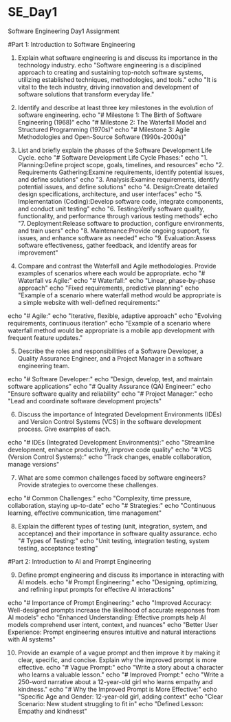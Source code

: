 # SE_Day1
Software Engineering Day1 Assignment

#Part 1: Introduction to Software Engineering

1. Explain what software engineering is and discuss its importance in the technology industry.
echo "Software engineering is a disciplined approach to creating and sustaining top-notch software systems, utilizing established techniques, methodologies, and tools."
echo "It is vital to the tech industry, driving innovation and development of software solutions that transform everyday life."

2. Identify and describe at least three key milestones in the evolution of software engineering.
echo "# Milestone 1: The Birth of Software Engineering (1968)"
echo "# Milestone 2: The Waterfall Model and Structured Programming (1970s)"
echo "# Milestone 3: Agile Methodologies and Open-Source Software (1990s-2000s)"

3. List and briefly explain the phases of the Software Development Life Cycle.
echo "# Software Development Life Cycle Phases:"
echo "1. Planning:Define project scope, goals, timelines, and resources"
echo "2. Requirements Gathering:Examine requirements, identify potential issues, and define solutions"
echo "3. Analysis:Examine requirements, identify potential issues, and define solutions"
echo "4. Design:Create detailed design specifications, architecture, and user interfaces"
echo "5. Implementation (Coding):Develop software code, integrate components, and conduct unit testing"
echo "6. Testing:Verify software quality, functionality, and performance through various testing methods"
echo "7. Deployment:Release software to production, configure environments, and train users"
echo "8. Maintenance:Provide ongoing support, fix issues, and enhance software as needed"
echo "9. Evaluation:Assess software effectiveness, gather feedback, and identify areas for improvement"

4. Compare and contrast the Waterfall and Agile methodologies. Provide examples of scenarios where each would be appropriate.
echo "# Waterfall vs Agile:"
echo "# Waterfall:"
echo "Linear, phase-by-phase approach"
echo "Fixed requirements, predictive planning"
echo "Example of a scenario where waterfall method would be appropriate is a simple website with well-defined requirements:"

echo "# Agile:"
echo "Iterative, flexible, adaptive approach"
echo "Evolving requirements, continuous iteration"
echo "Example of a scenario where waterfall method would be appropriate is a mobile app development with frequent feature updates."

5. Describe the roles and responsibilities of a Software Developer, a Quality Assurance Engineer, and a Project Manager in a software engineering team.

echo "# Software Developer:"
echo "Design, develop, test, and maintain software applications"
echo "# Quality Assurance (QA) Engineer:"
echo "Ensure software quality and reliability"
echo "# Project Manager:"
echo "Lead and coordinate software development projects"


6. Discuss the importance of Integrated Development Environments (IDEs) and Version Control Systems (VCS) in the software development process. Give examples of each.

echo "# IDEs (Integrated Development Environments):"
echo "Streamline development, enhance productivity, improve code quality"
echo "# VCS (Version Control Systems):"
echo "Track changes, enable collaboration, manage versions"


7. What are some common challenges faced by software engineers? Provide strategies to overcome these challenges.

echo "# Common Challenges:"
echo "Complexity, time pressure, collaboration, staying up-to-date"
echo "# Strategies:"
echo "Continuous learning, effective communication, time management"

8. Explain the different types of testing (unit, integration, system, and acceptance) and their importance in software quality assurance.
echo "# Types of Testing:"
echo "Unit testing, integration testing, system testing, acceptance testing"


#Part 2: Introduction to AI and Prompt Engineering


9. Define prompt engineering and discuss its importance in interacting with AI models.
echo "# Prompt Engineering:"
echo "Designing, optimizing, and refining input prompts for effective AI interactions"

echo "# Importance of Prompt Engineering:"
echo "Improved Accuracy: Well-designed prompts increase the likelihood of accurate responses from AI models"
echo "Enhanced Understanding: Effective prompts help AI models comprehend user intent, context, and nuances"
echo "Better User Experience: Prompt engineering ensures intuitive and natural interactions with AI systems"


10. Provide an example of a vague prompt and then improve it by making it clear, specific, and concise. Explain why the improved prompt is more effective.
echo "# Vague Prompt:"
echo "Write a story about a character who learns a valuable lesson."
echo "# Improved Prompt:"
echo "Write a 250-word narrative about a 12-year-old girl who learns empathy and kindness."
echo "# Why the Improved Prompt is More Effective:"
echo "Specific Age and Gender: 12-year-old girl, adding context"
echo "Clear Scenario: New student struggling to fit in"
echo "Defined Lesson: Empathy and kindnesst"
